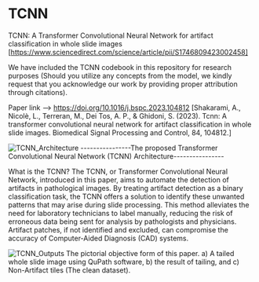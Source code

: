 # TCNN
TCNN: A Transformer Convolutional Neural Network for artifact classification in whole slide images [https://www.sciencedirect.com/science/article/pii/S1746809423002458]

We have included the TCNN codebook in this repository for research purposes (Should you utilize any concepts from the model, we kindly request that you acknowledge our work by providing proper attribution through citations).

Paper link --> https://doi.org/10.1016/j.bspc.2023.104812 [Shakarami, A., Nicolè, L., Terreran, M., Dei Tos, A. P., & Ghidoni, S. (2023). Tcnn: A transformer convolutional neural network for artifact classification in whole slide images. Biomedical Signal Processing and Control, 84, 104812.]

![TCNN_Architecture](https://github.com/AshkanShakarami/TCNN/assets/101816571/918bdd8c-c72d-463d-ad6f-07f1085bfb4b)  ----------------The proposed Transformer Convolutional Neural Network (TCNN) Architecture----------------


What is the TCNN? The TCNN, or Transformer Convolutional Neural Network, introduced in this paper, aims to automate the detection of artifacts in pathological images. By treating artifact detection as a binary classification task, the TCNN offers a solution to identify these unwanted patterns that may arise during slide processing. This method alleviates the need for laboratory technicians to label manually, reducing the risk of erroneous data being sent for analysis by pathologists and physicians. Artifact patches, if not identified and excluded, can compromise the accuracy of Computer-Aided Diagnosis (CAD) systems.


![TCNN_Outputs](https://github.com/AshkanShakarami/TCNN/assets/101816571/859bcb1b-3190-48f7-924a-9c8922f4640b)
The pictorial objective form of this paper. a) A tailed whole slide image using QuPath software, b) the result of tailing, and c) Non-Artifact tiles (The clean dataset).

